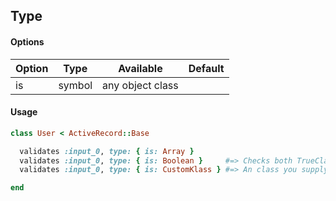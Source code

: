 ## Type

#### Options

Option | Type | Available | Default
--- | --- | --- | ---
is | symbol | any object class |

#### Usage

```ruby
class User < ActiveRecord::Base

  validates :input_0, type: { is: Array }
  validates :input_0, type: { is: Boolean }     #=> Checks both TrueClass and FalseClass
  validates :input_0, type: { is: CustomKlass } #=> An class you supply

end
```
